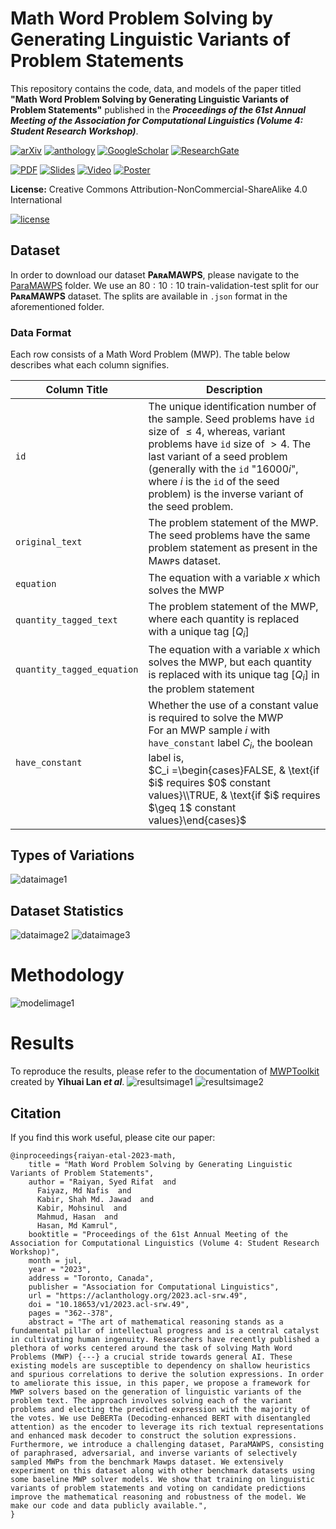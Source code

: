 # Math Word Problem Solving by Generating Linguistic Variants of Problem Statements
This repository contains the code, data, and models of the paper titled **"Math Word Problem Solving by Generating Linguistic Variants of Problem Statements"** published in the ***Proceedings of the 61st Annual Meeting of the Association for Computational Linguistics (Volume 4: Student Research Workshop)***.

[![arXiv](https://img.shields.io/badge/arXiv-2305.06595-b31b1b.svg)](https://arxiv.org/abs/2306.13899)
[![anthology](https://img.shields.io/badge/ACL%20Anthology-2023.findings--acl.80-EE161F.svg)](https://aclanthology.org/2023.acl-srw.49/)
[![GoogleScholar](https://img.shields.io/badge/Google%20Scholar-4285F4?style=flat&logo=Google+Scholar&logoColor=white&color=gray&labelColor=4285F4)](https://scholar.google.com/citations?view_op=view_citation&hl=en&user=4L_7vaoAAAAJ&citation_for_view=4L_7vaoAAAAJ:d1gkVwhDpl0C)
[![ResearchGate](https://img.shields.io/badge/ResearchGate-00CCBB?style=flat&logo=ResearchGate&logoColor=white&color=gray&labelColor=00CCBB)](https://www.researchgate.net/publication/372918265_Math_Word_Problem_Solving_by_Generating_Linguistic_Variants_of_Problem_Statements)

[![PDF](https://img.shields.io/badge/Paper%20PDF-EF3939?style=flat&logo=adobeacrobatreader&logoColor=white&color=gray&labelColor=ec1c24)](https://aclanthology.org/2023.acl-srw.49.pdf)
[![Slides](https://img.shields.io/badge/Slides%20PDF-EF3939?style=flat&logo=Microsoft+PowerPoint&logoColor=white&color=gray&labelColor=B7472A)](https://drive.google.com/file/d/1R-lB53BeaM-7XE0EoBZ5qfy-BSc61gup/view?usp=sharing)
[![Video](https://img.shields.io/badge/Video%20Presentation-4285F4?style=flat&logo=Google+Drive&logoColor=white&color=gray&labelColor=4285F4)](https://drive.google.com/file/d/1cw0vTJtkPChXC_bSkMBVbZPYThmf-p_5/view?usp=sharing)
[![Poster](https://img.shields.io/badge/Poster-4285F4?style=flat&logo=Google+Drive&logoColor=white&color=gray&labelColor=4285F4)](https://drive.google.com/file/d/1FfexZxsKqL0mw2cUy7hTr4vhp7WBjhRW/view?usp=sharing)

**License:** Creative Commons Attribution-NonCommercial-ShareAlike 4.0 International

[![license](https://arxiv.org/icons/licenses/by-nc-sa-4.0.png)](http://creativecommons.org/licenses/by-nc-sa/4.0/)

## Dataset
In order to download our dataset **PᴀʀᴀMAWPS**, please navigate to the [ParaMAWPS](https://github.com/Starscream-11813/Variational-Mathematical-Reasoning/tree/main/ParaMAWPS) folder. We use an $`80:10:10`$ train-validation-test split for our **PᴀʀᴀMAWPS** dataset. The splits are available in `.json` format in the aforementioned folder.

### Data Format
Each row consists of a Math Word Problem (MWP). The table below describes what each column signifies.

Column Title | Description
------------ | -------------
`id` | The unique identification number of the sample. Seed problems have `id` size of $\leq 4$, whereas, variant problems have `id` size of $> 4$. The last variant of a seed problem (generally with the `id` "$`16000i`$", where $i$ is the `id` of the seed problem) is the inverse variant of the seed problem.
`original_text` | The problem statement of the MWP. The seed problems have the same problem statement as present in the Mᴀᴡᴘs dataset.
`equation` | The equation with a variable $`x`$ which solves the MWP
`quantity_tagged_text` | The problem statement of the MWP, where each quantity is replaced with a unique tag $`[Q_i]`$
`quantity_tagged_equation` | The equation with a variable $`x`$ which solves the MWP, but each quantity is replaced with its unique tag $`[Q_i]`$ in the problem statement
`have_constant` | Whether the use of a constant value is required to solve the MWP<br>For an MWP sample $`i`$ with `have_constant` label $`C_i`$, the boolean label is,<br>$`C_i =\begin{cases}FALSE, & \text{if $i$ requires $0$ constant values}\\TRUE, & \text{if $i$ requires $\geq 1$ constant values}\end{cases}`$

## Types of Variations
![dataimage1](images/ACLMWP_variationtypes.png)

## Dataset Statistics
![dataimage2](images/ACLMWP_datasetcomparisontable.png)
![dataimage3](images/ACLMWP_datasetcomparisongraph.png)

# Methodology
![modelimage1](images/ACLMWP_architecture2.png)

# Results
To reproduce the results, please refer to the documentation of [MWPToolkit](https://github.com/LYH-YF/MWPToolkit) created by **Yihuai Lan _et al_**.
![resultsimage1](images/ACLMWP_results.png)
![resultsimage2](images/ACLMWP_ablation.png)

## Citation
If you find this work useful, please cite our paper:
```
@inproceedings{raiyan-etal-2023-math,
    title = "Math Word Problem Solving by Generating Linguistic Variants of Problem Statements",
    author = "Raiyan, Syed Rifat  and
      Faiyaz, Md Nafis  and
      Kabir, Shah Md. Jawad  and
      Kabir, Mohsinul  and
      Mahmud, Hasan  and
      Hasan, Md Kamrul",
    booktitle = "Proceedings of the 61st Annual Meeting of the Association for Computational Linguistics (Volume 4: Student Research Workshop)",
    month = jul,
    year = "2023",
    address = "Toronto, Canada",
    publisher = "Association for Computational Linguistics",
    url = "https://aclanthology.org/2023.acl-srw.49",
    doi = "10.18653/v1/2023.acl-srw.49",
    pages = "362--378",
    abstract = "The art of mathematical reasoning stands as a fundamental pillar of intellectual progress and is a central catalyst in cultivating human ingenuity. Researchers have recently published a plethora of works centered around the task of solving Math Word Problems (MWP) {---} a crucial stride towards general AI. These existing models are susceptible to dependency on shallow heuristics and spurious correlations to derive the solution expressions. In order to ameliorate this issue, in this paper, we propose a framework for MWP solvers based on the generation of linguistic variants of the problem text. The approach involves solving each of the variant problems and electing the predicted expression with the majority of the votes. We use DeBERTa (Decoding-enhanced BERT with disentangled attention) as the encoder to leverage its rich textual representations and enhanced mask decoder to construct the solution expressions. Furthermore, we introduce a challenging dataset, ParaMAWPS, consisting of paraphrased, adversarial, and inverse variants of selectively sampled MWPs from the benchmark Mawps dataset. We extensively experiment on this dataset along with other benchmark datasets using some baseline MWP solver models. We show that training on linguistic variants of problem statements and voting on candidate predictions improve the mathematical reasoning and robustness of the model. We make our code and data publicly available.",
}
```
